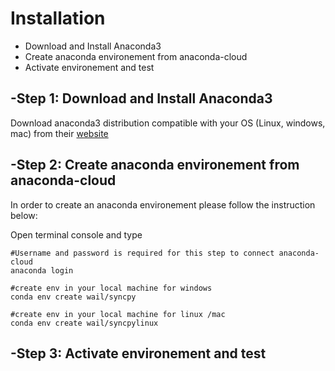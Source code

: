 Installation
=============================
 
 
 - Download and Install Anaconda3
 - Create anaconda environement from anaconda-cloud
 - Activate environement and test
 
 -Step 1: Download and Install Anaconda3
-----------------------------------------
Download anaconda3 distribution compatible with your OS (Linux, windows, mac)
from their [website](https://www.continuum.io/downloads)
 
  
 -Step 2: Create anaconda environement from anaconda-cloud
-----------------------------------------------------------
In order to create an anaconda environement please follow the instruction below:

Open terminal console and type

```
#Username and password is required for this step to connect anaconda-cloud
anaconda login  

#create env in your local machine for windows
conda env create wail/syncpy 

#create env in your local machine for linux /mac
conda env create wail/syncpylinux
```


 

 -Step 3: Activate environement and test
----------------------------------------------------------
